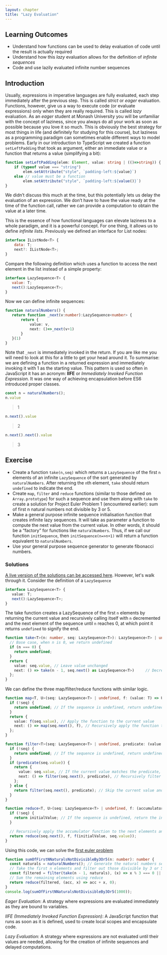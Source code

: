 ```yaml
---
layout: chapter
title: "Lazy Evaluation"
---
```



## Learning Outcomes

- Understand how functions can be used to delay evaluation of code until the result is actually required
- Understand how this *lazy* evaluation allows for the definition of *infinite sequences*
- Code and use lazily evaluated infinite number sequences

## Introduction

Usually, expressions in imperative languages are fully evaluated, each step immediately after the previous step.  This is called *strict* or *eager* evaluation.  Functions, however, give us a way to execute code (or evaluate expressions) only when they are really required.  This is called *lazy* evaluation.  As an *eager* student at Monash University you will be unfamiliar with the concept of laziness, since you always do all your work as soon as possible because you love it so much.  This is obviously the best strategy for most things in life (and definitely for studying for this course), but laziness as a programming paradigm can sometimes enable different ways to model problems.  Early in our introduction to TypeScript we created a function ```setLeftPadding``` that took as argument, either an immediate value or a function that returns a value (simplifying a bit):

```typescript
function setLeftPadding(elem: Element, value: string | (()=>string)) {
    if (typeof value === "string")
        elem.setAttribute("style", `padding-left:${value}`)
    else // value must be a function
        elem.setAttribute("style", `padding-left:${value()}`)
}
```

We didn’t discuss this much at the time, but this potentially lets us delay the evaluation of an expression.  We don’t have to have the value ready at the time of the function call, rather we can provide a computation to obtain the value at a later time.

This is the essence of how functional languages can elevate laziness to a whole paradigm, and it is a powerful concept.  For one thing, it allows us to define *infinite lists*.  Previously we defined an interface for List nodes:

```javascript
interface IListNode<T> {
    data: T;
    next?: IListNode<T>;
}
```

Compare the following definition which uses a function to access the next element in the list instead of a simple property:

```javascript
interface LazySequence<T> {
   value: T;
   next():LazySequence<T>;
}
```

Now we can define infinite sequences:

```typescript
function naturalNumbers() {
   return function _next(v:number):LazySequence<number> {
       return {
           value: v,
           next: ()=>_next(v+1)
       }
   }(1)
}
```

Note that ```_next``` is immediately invoked in the return.  If you are like me you will need to look at this for a little to get your head around it.  To summarise: we are defining a function in a returned expression and immediately invoking it with 1 as the starting value.  This pattern is used so often in JavaScript it has an acronym: **IIFE** or *Immediately Invoked Function Expression*.  It was one way of achieving encapsulation before ES6 introduced proper classes.

```javascript
const n = naturalNumbers();
n.value
```

> 1

```javascript
n.next().value
```

> 2

```javascript
n.next().next().value
```

> 3

## Exercise

* Create a function ```take(n,seq)``` which returns a ```LazySequence``` of the first ```n``` elements of an infinite ```LazySequence``` of the sort generated by ```naturalNumbers```.  After returning the ```n```th element, ```take``` should return ```undefined``` to indicate the end.
* Create ```map```, ```filter``` and ```reduce``` functions (similar to those defined on ```Array.prototype```) for such a sequence and use them along with ```take``` to create a solution for Project Euler Problem 1 (encountered earlier): sum of first n natural numbers not divisible by 3 or 5.
* Make a general purpose infinite sequence initialisation function that creates infinite lazy sequences.  It will take as parameter a function to compute the next value from the current value.  In other words, it should be a “factory” for functions like ```naturalNumbers```.  Thus, if we call our function ```initSequence```, then ```initSequence(n=>n+1)``` will return a function equivalent to ```naturalNumbers```.
* Use your general purpose sequence generator to generate fibonacci numbers.

### Solutions
[A live version of the solutions can be accessed here](https://stackblitz.com/edit/typescript-45wfky?file=index.ts). However, let's walk through it. Consider the definition of a `LazySequence`

```typescript
interface LazySequence<T> {
   value: T;
   next():LazySequence<T>;
}
```

The take function creates a LazySequence of the first `n` elements by returning the current value and recursively calling itself with `n` decremented and the next element of the sequence until `n` reaches 0, at which point it returns `undefined` to signify the end.

```typescript
function take<T>(n: number, seq: LazySequence<T>): LazySequence<T> | undefined {
  // Base case, when n is 0, we return undefined
  if (n === 0) {
    return undefined;
  }
  return {
    value: seq.value, // Leave value unchanged
    next: () => take(n - 1, seq.next() as LazySequence<T>)     // Decrement n, and recursively apply
  };
}
```

We can define the three map/filter/reduce functions with similar logic.

```typescript
function map<T, U>(seq: LazySequence<T> | undefined, f: (value: T) => U): LazySequence<U> | undefined {
  if (!seq) {
    return undefined; // If the sequence is undefined, return undefined
  }
  return {
    value: f(seq.value), // Apply the function to the current value
    next: () => map(seq.next(), f), // Recursively apply the function to the next elements
  };
}
```

```typescript
function filter<T>(seq: LazySequence<T> | undefined, predicate: (value: T) => boolean): LazySequence<T> | undefined {
  if (!seq) {
    return undefined; // If the sequence is undefined, return undefined
  }
  if (predicate(seq.value)) {
    return {
      value: seq.value, // If the current value matches the predicate, include it
      next: () => filter(seq.next(), predicate), // Recursively filter the next elements
    };
  } else {
    return filter(seq.next(), predicate); // Skip the current value and filter the next elements
  }
}
```

```typescript
function reduce<T, U>(seq: LazySequence<T> | undefined, f: (accumulator: U, value: T) => U, initialValue: U): U {
  if (!seq) {
    return initialValue; // If the sequence is undefined, return the initial value
  }

  // Recursively apply the accumulator function to the next elements and the current value
  return reduce(seq.next(), f, f(initialValue, seq.value));
}
```

Using this code, we can solve the [first euler problem](https://projecteuler.net/problem=1)

```typescript
function sumOfFirstNNaturalsNotDivisibleBy3Or5(n: number): number {
  const naturals = naturalNumbers(); // Generate the natural numbers sequence
  // Take the first n elements and filter out those divisible by 3 or 5
  const filtered = filter(take(n - 1, naturals), (x) => x % 3 === 0 || x % 5 === 0);
  // Sum the remaining elements using reduce
  return reduce(filtered, (acc, x) => acc + x, 0);
}
console.log(sumOfFirstNNaturalsNotDivisibleBy3Or5(1000)); 
```

<div class="glossary" markdown="1">

*Eager Evaluation*: A strategy where expressions are evaluated immediately as they are bound to variables.

*IIFE (Immediately Invoked Function Expression)*: A JavaScript function that runs as soon as it is defined, used to create local scopes and encapsulate code.

*Lazy Evaluation*: A strategy where expressions are not evaluated until their values are needed, allowing for the creation of infinite sequences and delayed computations.

</div>



